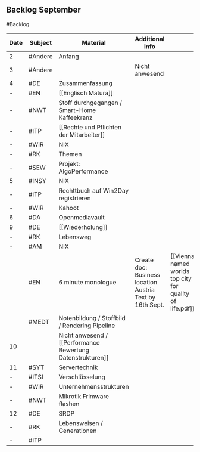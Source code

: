 ## Backlog September
#Backlog

| Date | Subject | Material                                                   | Additional info                                          |                                                          |
| ---- | ------- | ---------------------------------------------------------- | -------------------------------------------------------- | -------------------------------------------------------- |
| 2    | #Andere | Anfang                                                     |                                                          |                                                          |
| 3    | #Andere |                                                            | Nicht anwesend                                           |                                                          |
| 4    | #DE     | Zusammenfassung                                            |                                                          |                                                          |
| -    | #EN     | [[Englisch Matura]]                                        |                                                          |                                                          |
| -    | #NWT    | Stoff durchgegangen / Smart-Home Kaffeekranz               |                                                          |                                                          |
| -    | #ITP    | [[Rechte und Pflichten der Mitarbeiter]]                   |                                                          |                                                          |
| -    | #WIR    | NIX                                                        |                                                          |                                                          |
| -    | #RK     | Themen                                                     |                                                          |                                                          |
| -    | #SEW    | Projekt: AlgoPerformance                                   |                                                          |                                                          |
| 5    | #INSY   | NIX                                                        |                                                          |                                                          |
| -    | #ITP    | Rechttbuch auf Win2Day registrieren                        |                                                          |                                                          |
| -    | #WIR    | Kahoot                                                     |                                                          |                                                          |
| 6    | #DA     | Openmediavault                                             |                                                          |                                                          |
| 9    | #DE     | [[Wiederholung]]                                           |                                                          |                                                          |
| -    | #RK     | Lebensweg                                                  |                                                          |                                                          |
| -    | #AM     | NIX                                                        |                                                          |                                                          |
|      | #EN     | 6 minute monologue                                         | Create doc: Business location Austria Text by 16th Sept. | [[Vienna named worlds top city for quality of life.pdf]] |
|      | #MEDT   | Notenbildung / Stoffbild / Rendering Pipeline              |                                                          |                                                          |
| 10   |         | Nicht anwesend / [[Performance Bewertung Datenstrukturen]] |                                                          |                                                          |
| 11   | #SYT    | Servertechnik                                              |                                                          |                                                          |
| -    | #ITSI   | Verschlüsselung                                            |                                                          |                                                          |
| -    | #WIR    | Unternehmensstrukturen                                     |                                                          |                                                          |
| -    | #NWT    | Mikrotik Frimware flashen                                  |                                                          |                                                          |
| 12   | #DE     | SRDP                                                       |                                                          |                                                          |
| -    | #RK     | Lebensweisen / Generationen                                |                                                          |                                                          |
| -    | #ITP    |                                                            |                                                          |                                                          |
